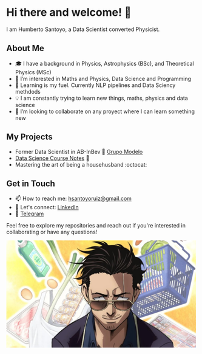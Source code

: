 # Hi there and welcome! 👋

I am Humberto Santoyo, a Data Scientist converted Physicist.

## About Me

- 🎓 I have a background in Physics, Astrophysics (BSc), and Theoretical Physics (MSc)
- 👀 I’m interested in Maths and Physics, Data Science and Programming
- 🌱 Learning is my fuel. Currently NLP pipelines and Data Sciency methdods
- 💡 I am constantly trying to learn new things, maths, physics and data science
- 💞️ I’m looking to collaborate on any proyect where I can learn something new

## My Projects

  - Former Data Scientist in AB-InBev 🍺 [Grupo Modelo](https://www.grupomodelo.com/)
  - [Data Science Course Notes](https://github.com/HumbertoSantoyo/Notes-DataScience.git) 📓
  - Mastering the art of being a househusband :octocat: 

## Get in Touch

- 📫 How to reach me: [hsantoyoruiz@gmail.com](mailto:hsantoyoruiz@gmail.com)
- 💬 Let's connect: [LinkedIn](https://www.linkedin.com/in/humberto-santoyo/)
- 📲 [Telegram](https://t.me/HumbertoSantoyo)

Feel free to explore my repositories and reach out if you're interested in collaborating or have any questions!


<img src="gokushufudou.jpeg" alt="Gokushufudou" width="500">


<!---
HumbertoSantoyo/HumbertoSantoyo is a ✨ special ✨ repository because its `README.md` (this file) appears on your GitHub profile.
You can click the Preview link to take a look at your changes.
--->
